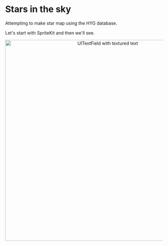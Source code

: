 # Stars in the sky
Attempting to make star map using the HYG database. 

Let's start with SpriteKit and then we'll see.

<p align="center">
  <img src="https://raw.github.com/maxim-subbotin/stars-in-the-sky/master/Screenshots/1.jpg" width="640px" alt="UITextField with textured text"></img>
</p>
